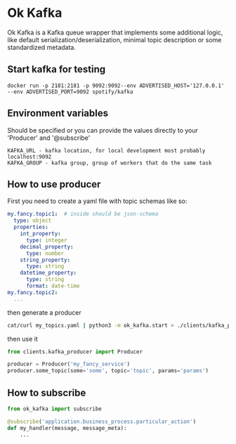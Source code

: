 # Ok Kafka

Ok Kafka is a Kafka queue wrapper that implements some additional logic, like
default serialization/deserialization, minimal topic description or some
standardized metadata.

## Start kafka for testing
`docker run -p 2181:2181 -p 9092:9092--env ADVERTISED_HOST='127.0.0.1' --env ADVERTISED_PORT=9092 spotify/kafka`

## Environment variables
Should be specified or you can provide the values directly to your 'Producer' and '@subscribe'
```
KAFKA_URL - kafka location, for local development most probably localhost:9092
KAFKA_GROUP - kafka group, group of workers that do the same task
```

## How to use producer
First you need to create a yaml file with topic schemas like so:
```yaml
my.fancy.topic1:  # inside should be json-schema
  type: object
  properties:
    int_property:
      type: integer
    decimal_property:
      type: number
    string_property:
      type: string
    datetime_property:
      type: string
      format: date-time
my.fancy.topic2:
  ...
```

then generate a producer
```sh
cat/curl my_topics.yaml | python3 -m ok_kafka.start > ./clients/kafka_producer.py
```

then use it
```python
from clients.kafka_producer import Producer

producer = Producer('my_fancy_service')
producer.some_topic(some='some', topic='topic', params='params')
```

## How to subscribe
```python
from ok_kafka import subscribe

@subscribe('application.business_process.particular_action')
def my_handler(message, message_meta):
    ...
```
